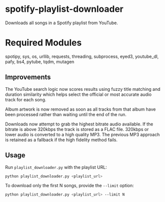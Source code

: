 # spotify-playlist-downloader
Downloads all songs in a Spotify playlist from YouTube.

# Required Modules
spotipy, sys, os, urllib, requests, threading, subprocess, eyed3, youtube_dl, pafy, bs4, pytube, tqdm, mutagen

## Improvements
The YouTube search logic now scores results using fuzzy title matching and
duration similarity which helps select the official or most accurate audio
track for each song.

Album artwork is now removed as soon as all tracks from that album have been
processed rather than waiting until the end of the run.

Downloads now attempt to grab the highest bitrate audio available. If the
bitrate is above 320kbps the track is stored as a FLAC file. 320kbps or lower
audio is converted to a high quality MP3. The previous MP3 approach is
retained as a fallback if the high fidelity method fails.

## Usage

Run `playlist_downloader.py` with the playlist URL:

```bash
python playlist_downloader.py <playlist_url>
```

To download only the first N songs, provide the `--limit` option:

```bash
python playlist_downloader.py <playlist_url> --limit N
```
